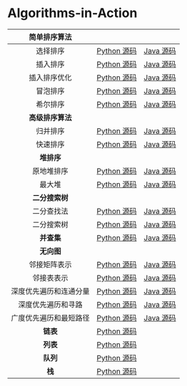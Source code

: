 # Algorithms-in-Action
| 简单排序算法 |  |  |
|:---:|:---:|:---:|
| 选择排序 | [Python 源码](https://github.com/tyrotalk/Algorithms-in-Action/tree/master/01-Sorting-Basic/Code-Python/selection_sort) | [Java 源码](https://github.com/tyrotalk/Algorithms-in-Action/tree/master/01-Sorting-Basic/Code-Java/src/sortingBasic/selectionSort) |
| 插入排序 | [Python 源码](https://github.com/tyrotalk/Algorithms-in-Action/tree/master/01-Sorting-Basic/Code-Python/insertion_sort) | [Java 源码](https://github.com/tyrotalk/Algorithms-in-Action/tree/master/01-Sorting-Basic/Code-Java/src/sortingBasic/insertionSort) |
| 插入排序优化 | [Python 源码](https://github.com/tyrotalk/Algorithms-in-Action/tree/master/01-Sorting-Basic/Code-Python/insertion_sort_advance) | [Java 源码](https://github.com/tyrotalk/Algorithms-in-Action/tree/master/01-Sorting-Basic/Code-Java/src/sortingBasic/insertionSortAdvance) |
| 冒泡排序 | [Python 源码](https://github.com/tyrotalk/Algorithms-in-Action/tree/master/01-Sorting-Basic/Code-Python/bubble_sort) | [Java 源码](https://github.com/tyrotalk/Algorithms-in-Action/tree/master/01-Sorting-Basic/Code-Java/src/sortingBasic/bubbleSort) |
| 希尔排序 | [Python 源码](https://github.com/tyrotalk/Algorithms-in-Action/tree/master/01-Sorting-Basic/Code-Python/shell_sort) | [Java 源码](https://github.com/tyrotalk/Algorithms-in-Action/tree/master/01-Sorting-Basic/Code-Java/src/sortingBasic/shellSort) |
| **高级排序算法** | | |
| 归并排序 | [Python 源码](https://github.com/tyrotalk/Algorithms-in-Action/tree/master/02-Sorting-Advance/Code-Python/merge_sort) | [Java 源码](https://github.com/tyrotalk/Algorithms-in-Action/tree/master/02-Sorting-Advance/Code-Java/mergeSort) |
| 快速排序 | [Python 源码](https://github.com/tyrotalk/Algorithms-in-Action/tree/master/02-Sorting-Advance/Code-Python/quick_sort) | [Java 源码](https://github.com/tyrotalk/Algorithms-in-Action/tree/master/02-Sorting-Advance/Code-Java/quickSort) |
| **堆排序** | | |
| 原地堆排序 | [Python 源码](https://github.com/tyrotalk/Algorithms-in-Action/blob/master/03-Heap-Sort/Code-Python/heap/heap_sort.py) | [Java 源码](https://github.com/tyrotalk/Algorithms-in-Action/blob/master/03-Heap-Sort/Code-Java/heap/HeapSort.java) |
| 最大堆 | [Python 源码](https://github.com/tyrotalk/Algorithms-in-Action/blob/master/03-Heap-Sort/Code-Python/heap/max_heap.py) | [Java 源码](https://github.com/tyrotalk/Algorithms-in-Action/blob/master/03-Heap-Sort/Code-Java/heap/MaxHeap.java) |
| **二分搜索树** | | |
| 二分查找法 | [Python 源码](https://github.com/tyrotalk/Algorithms-in-Action/blob/master/04-Binary-Search-Tree/Code-Python/binary_search.py) | [Java 源码](https://github.com/tyrotalk/Algorithms-in-Action/blob/master/04-Binary-Search-Tree/Code-Java/BinarySearch.java) |
| 二分搜索树 | [Python 源码](https://github.com/tyrotalk/Algorithms-in-Action/blob/master/04-Binary-Search-Tree/Code-Python/BST.py) | [Java 源码](https://github.com/tyrotalk/Algorithms-in-Action/blob/master/04-Binary-Search-Tree/Code-Java/BST.java) |
| **并查集** | [Python 源码](https://github.com/tyrotalk/Algorithms-in-Action/tree/master/05-Union-Find/Code-Python) | [Java 源码](https://github.com/tyrotalk/Algorithms-in-Action/tree/master/05-Union-Find/Code-Java) |
| **无向图** | | |
| 邻接矩阵表示 | [Python 源码](https://github.com/tyrotalk/Algorithms-in-Action/blob/master/06-Graph_Basics/Code-Python/dense_graph.py) | [Java 源码](https://github.com/tyrotalk/Algorithms-in-Action/blob/master/06-Graph_Basics/Code-Java/DenseGraph.java) |
| 邻接表表示 | [Python 源码](https://github.com/tyrotalk/Algorithms-in-Action/blob/master/06-Graph_Basics/Code-Python/sparse_graph.py) | [Java 源码](https://github.com/tyrotalk/Algorithms-in-Action/blob/master/06-Graph_Basics/Code-Java/SparseGraph.java) |
| 深度优先遍历和连通分量 | [Python 源码](https://github.com/tyrotalk/Algorithms-in-Action/blob/master/06-Graph_Basics/Code-Python/components.py) | [Java 源码](https://github.com/tyrotalk/Algorithms-in-Action/blob/master/06-Graph_Basics/Code-Java/Components.java) |
| 深度优先遍历和寻路 | [Python 源码](https://github.com/tyrotalk/Algorithms-in-Action/blob/master/06-Graph_Basics/Code-Python/path.py) | [Java 源码](https://github.com/tyrotalk/Algorithms-in-Action/blob/master/06-Graph_Basics/Code-Java/Path.java) |
| 广度优先遍历和最短路径 | [Python 源码](https://github.com/tyrotalk/Algorithms-in-Action/blob/master/06-Graph_Basics/Code-Python/shortest_path.py) | [Java 源码](https://github.com/tyrotalk/Algorithms-in-Action/blob/master/06-Graph_Basics/Code-Java/ShortestPath.java) |
| **链表** | [Python 源码](https://github.com/tyrotalk/Algorithms-in-Action/tree/master/08-linked-list) |  |
| **列表** | [Python 源码](https://github.com/tyrotalk/Algorithms-in-Action/tree/master/09-list) |  |
| **队列** | [Python 源码](https://github.com/tyrotalk/Algorithms-in-Action/tree/master/10-linked-queue) |  |
| **栈** | [Python 源码](https://github.com/tyrotalk/Algorithms-in-Action/tree/master/11-stack) |  |